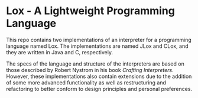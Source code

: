 # Lox - A Lightweight Programming Language
This repo contains two implementations of an interpreter for a programming language named Lox. The implementations are named JLox and CLox, and they are written in Java and C, respectively.

The specs of the language and structure of the interpreters are based on those described by Robert Nystrom in his book _Crafting Interpreters_. 
However, these implementations also contain extensions due to the addition of some more advanced functionality as well as restructuring and refactoring to better conform to design principles and personal preferences.
